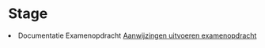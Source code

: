 # Stage
<li>
Documentatie Examenopdracht
<a href="https://fclive.sharepoint.com/sites/Section_250070/Shared%20Documents/General/Aanwijzingen%20voor%20het%20uitvoeren%20van%20examenopdrachten%20bij%20bedrijven.pdf
">Aanwijzingen uitvoeren examenopdracht</a>
</li>
